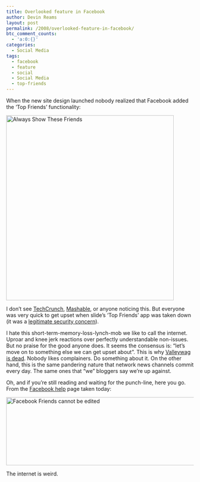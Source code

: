 ```yaml
---
title: Overlooked feature in Facebook
author: Devin Reams
layout: post
permalink: /2008/overlooked-feature-in-facebook/
btc_comment_counts:
  - 'a:0:{}'
categories:
  - Social Media
tags:
  - facebook
  - feature
  - social
  - Social Media
  - top-friends
---
```

When the new site design launched nobody realized that Facebook added the &#8216;Top Friends&#8217; functionality:

[<img src="http://farm4.static.flickr.com/3022/3029018760_ca4e13604b.jpg" width="450" height="497" alt="Always Show These Friends" />][1]

I don&#8217;t see [TechCrunch][2], [Mashable][3], or anyone noticing this. But everyone was very quick to get upset when slide&#8217;s &#8216;Top Friends&#8217; app was taken down (it was a [legitimate security concern][4]).

I hate this short-term-memory-loss-lynch-mob we like to call the internet. Uproar and knee jerk reactions over perfectly understandable non-issues. But no praise for the good anyone does. It seems the consensus is: &#8220;let&#8217;s move on to something else we can get upset about&#8221;. This is why [Valleywag is dead][5]. Nobody likes complainers. Do something about it. On the other hand, this is the same pandering nature that network news channels commit every day. The same ones that &#8220;we&#8221; bloggers say we&#8217;re up against.

Oh, and if you&#8217;re still reading and waiting for the punch-line, here you go. From the [Facebook help][6] page taken today:

[<img src="http://farm4.static.flickr.com/3290/3029029930_3fe9c81906_o.png" width="577" height="183" alt="Facebook Friends cannot be edited" />][7]

The internet is weird.

 [1]: http://www.flickr.com/photos/devdev/3029018760/ "Always Show These Friends by devinreams, on Flickr"
 [2]: http://www.techcrunch.com/2008/06/26/did-facebook-shut-down-slides-top-friends-how-very-myspace-of-them/
 [3]: http://mashable.com/2008/06/26/top-friends-disappear-facebook/
 [4]: http://news.cnet.com/8301-10784_3-9977762-7.html
 [5]: http://www.bizjournals.com/sanfrancisco/stories/2008/11/10/daily89.html
 [6]: https://facebook.com/help.php?hq=friends
 [7]: http://www.flickr.com/photos/devdev/3029029930/ "Facebook Friends cannot be edited by devinreams, on Flickr"